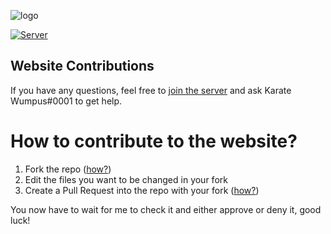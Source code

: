 ![logo](https://karateblobs.js.org/images/logo.png)

[![Server](https://discordapp.com/api/guilds/596214466484371458/widget.png?style=shield)](https://discord.gg/3PtPFtn)

## Website Contributions
If you have any questions, feel free to [join the server](https://karateblobs.js.org/#/join-server) and ask Karate Wumpus#0001 to get help.

# How to contribute to the website?
1) Fork the repo ([how?](https://help.github.com/en/github/getting-started-with-github/fork-a-repo))
2) Edit the files you want to be changed in your fork
3) Create a Pull Request into the repo with your fork ([how?](https://help.github.com/en/github/collaborating-with-issues-and-pull-requests/creating-a-pull-request-from-a-fork))

You now have to wait for me to check it and either approve or deny it, good luck! 
